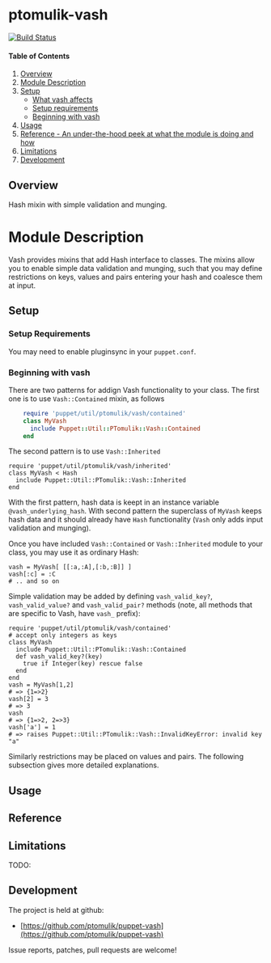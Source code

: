 # ptomulik-vash

[![Build Status](https://travis-ci.org/ptomulik/puppet-vash.png?branch=master)](https://travis-ci.org/ptomulik/puppet-vash)

#### Table of Contents

1. [Overview](#overview)
2. [Module Description](#module-description)
3. [Setup](#setup)
    * [What vash affects](#what-[modulename]-affects)
    * [Setup requirements](#setup-requirements)
    * [Beginning with vash](#beginning-with-vash)
4. [Usage](#usage)
5. [Reference - An under-the-hood peek at what the module is doing and how](#reference)
5. [Limitations](#limitations)
6. [Development](#development)

## Overview

Hash mixin with simple validation and munging.

# Module Description

Vash provides mixins that add Hash interface to classes. The mixins allow you
to enable simple data validation and munging, such that you may define
restrictions on keys, values and pairs entering your hash and coalesce them
at input.

## Setup

### Setup Requirements

You may need to enable pluginsync in your `puppet.conf`.

### Beginning with vash

There are two patterns for addign Vash functionality to your class. The first
one is to use `Vash::Contained` mixin, as follows
```ruby
    require 'puppet/util/ptomulik/vash/contained'
    class MyVash
      include Puppet::Util::PTomulik::Vash::Contained
    end
```
The second pattern is to use `Vash::Inherited`

    require 'puppet/util/ptomulik/vash/inherited'
    class MyVash < Hash
      include Puppet::Util::PTomulik::Vash::Inherited
    end

With the first pattern, hash data is keept in an instance variable
`@vash_underlying_hash`. With second pattern the superclass of `MyVash` keeps
hash data and it should already have `Hash` functionality (`Vash` only adds
input validation and munging).

Once you have included `Vash::Contained` or `Vash::Inherited` module to your
class, you may use it as ordinary Hash:

    vash = MyVash[ [[:a,:A],[:b,:B]] ]
    vash[:c] = :C
    # .. and so on


Simple validation may be added by defining `vash_valid_key?`,
`vash_valid_value?` and `vash_valid_pair?` methods (note, all methods that are
specific to Vash, have `vash_` prefix):

    require 'puppet/util/ptomulik/vash/contained'
    # accept only integers as keys
    class MyVash
      include Puppet::Util::PTomulik::Vash::Contained
      def vash_valid_key?(key)
        true if Integer(key) rescue false
      end
    end
    vash = MyVash[1,2]
    # => {1=>2}
    vash[2] = 3
    # => 3
    vash
    # => {1=>2, 2=>3}
    vash['a'] = 1
    # => raises Puppet::Util::PTomulik::Vash::InvalidKeyError: invalid key "a"

Similarly restrictions may be placed on values and pairs. The following
subsection gives more detailed explanations.

## Usage



## Reference


## Limitations

TODO:

## Development

The project is held at github:

* [https://github.com/ptomulik/puppet-vash](https://github.com/ptomulik/puppet-vash)

Issue reports, patches, pull requests are welcome!
